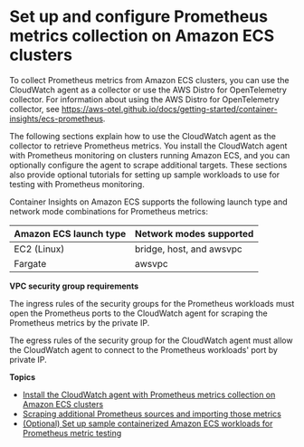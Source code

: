 # Set up and configure Prometheus metrics collection on Amazon ECS clusters<a name="ContainerInsights-Prometheus-Setup-ECS"></a>

To collect Prometheus metrics from Amazon ECS clusters, you can use the CloudWatch agent as a collector or use the AWS Distro for OpenTelemetry collector\. For information about using the AWS Distro for OpenTelemetry collector, see [https://aws\-otel\.github\.io/docs/getting\-started/container\-insights/ecs\-prometheus](https://aws-otel.github.io/docs/getting-started/container-insights/ecs-prometheus)\.

The following sections explain how to use the CloudWatch agent as the collector to retrieve Prometheus metrics\. You install the CloudWatch agent with Prometheus monitoring on clusters running Amazon ECS, and you can optionally configure the agent to scrape additional targets\. These sections also provide optional tutorials for setting up sample workloads to use for testing with Prometheus monitoring\. 

Container Insights on Amazon ECS supports the following launch type and network mode combinations for Prometheus metrics:


| Amazon ECS launch type | Network modes supported | 
| --- | --- | 
|  EC2 \(Linux\)  |  bridge, host, and awsvpc  | 
|  Fargate  |  awsvpc  | 

**VPC security group requirements**

The ingress rules of the security groups for the Prometheus workloads must open the Prometheus ports to the CloudWatch agent for scraping the Prometheus metrics by the private IP\.

The egress rules of the security group for the CloudWatch agent must allow the CloudWatch agent to connect to the Prometheus workloads' port by private IP\. 

**Topics**
+ [Install the CloudWatch agent with Prometheus metrics collection on Amazon ECS clusters](ContainerInsights-Prometheus-install-ECS.md)
+ [Scraping additional Prometheus sources and importing those metrics](ContainerInsights-Prometheus-Setup-configure-ECS.md)
+ [\(Optional\) Set up sample containerized Amazon ECS workloads for Prometheus metric testing](ContainerInsights-Prometheus-Sample-Workloads-ECS.md)